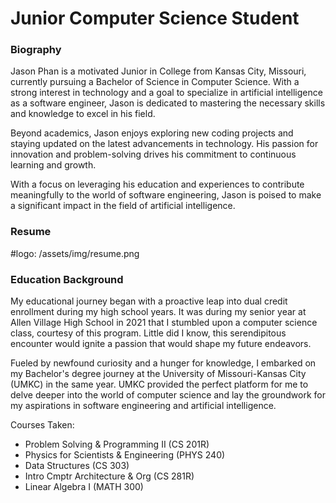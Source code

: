 # Junior Computer Science Student

### Biography
Jason Phan is a motivated Junior in College from Kansas City, Missouri, currently pursuing a Bachelor of Science in Computer Science. With a strong interest in technology and a goal to specialize in artificial intelligence as a software engineer, Jason is dedicated to mastering the necessary skills and knowledge to excel in his field.

Beyond academics, Jason enjoys exploring new coding projects and staying updated on the latest advancements in technology. His passion for innovation and problem-solving drives his commitment to continuous learning and growth.

With a focus on leveraging his education and experiences to contribute meaningfully to the world of software engineering, Jason is poised to make a significant impact in the field of artificial intelligence.

### Resume
#logo: /assets/img/resume.png

### Education Background
My educational journey began with a proactive leap into dual credit enrollment during my high school years. It was during my senior year at Allen Village High School in 2021 that I stumbled upon a computer science class, courtesy of this program. Little did I know, this serendipitous encounter would ignite a passion that would shape my future endeavors.

Fueled by newfound curiosity and a hunger for knowledge, I embarked on my Bachelor's degree journey at the University of Missouri-Kansas City (UMKC) in the same year. UMKC provided the perfect platform for me to delve deeper into the world of computer science and lay the groundwork for my aspirations in software engineering and artificial intelligence.

Courses Taken:
- Problem Solving & Programming II (CS 201R)
- Physics for Scientists & Engineering (PHYS 240)
- Data Structures (CS 303)
- Intro Cmptr Architecture & Org (CS 281R)
- Linear Algebra I (MATH 300)
